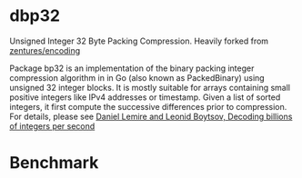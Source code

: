# dbp32
Unsigned Integer 32 Byte Packing Compression. Heavily forked from [zentures/encoding](https://github.com/zentures/encoding)


Package bp32 is an implementation of the binary packing integer compression algorithm in in Go (also known as PackedBinary) using  unsigned 32 integer blocks.
It is mostly suitable for arrays containing small positive integers like IPv4 addresses or timestamp.
Given a list of sorted integers, it first compute the successive differences prior to compression.
For details, please see [Daniel Lemire and Leonid Boytsov, Decoding billions of integers per second](http://arxiv.org/abs/1209.2137)


# Benchmark
```

```
